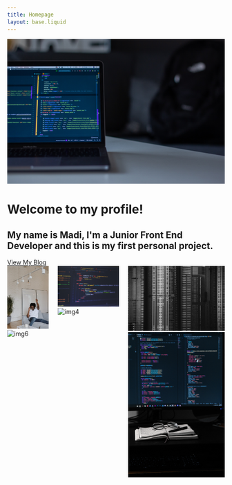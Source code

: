 ```yaml
---
title: Homepage
layout: base.liquid
---
```


<div class="img-landscape is-flex-direction-column is-justify-content-center">
    <img src="img/first.jpg " alt="img " />
    <div class="big-title is-flex is-flex-direction-column is-justify-content-center">
        <h1 class="title has-text-centered">Welcome to my profile!</h1>
        <h2 class="subtitle has-text-centered">My name is Madi, I'm a Junior Front End Developer and this is my first personal project.</h2>
        <a class="button is-dark is-align-self-center" href="/blog">View My Blog</a>
    </div>
</div>

<!-- <div class="columns is-flex-direction-column is-justify-content-center">
  <div class="column is-flex is-flex-direction-column is-justify-content-center">
    <h1 class="title has-text-centered"></h1>
    <br>
    <h1 class="subtitle has-text-centered">My name is Madalina.</h1>
    <h1 class="subtitle has-text-centered">I'm a Junior Front End Developer and this is my first personal project.</h1>
    <a class="button is-dark is-align-self-center" href="/blog">View My Blog</a>
  </div>
</div> -->

<div class="my-wall columns">
  <div class="column">
      <img class="set1-pictures " src=" img/im1.jpg " alt="img1 " title=" a ">
      <img class="set1-pictures " src="img/im4.jpg " alt="img6 " title=" ">
      
  </div>

  <div class="column">
      <img class="set1-pictures " src="img/im2.jpg " alt="img2 " title=" ">
      <img class="set1-pictures " src="img/im5.jpg " alt="img4 " title=" ">
      
  </div>  

  <div class="column">
      <img class="set1-pictures " src="img/im3.jpg " alt="img3 " title=" ">
      <img class="set1-pictures " src="img/im6.jpg " alt="img5 " title=" ">
  </div>
</div>